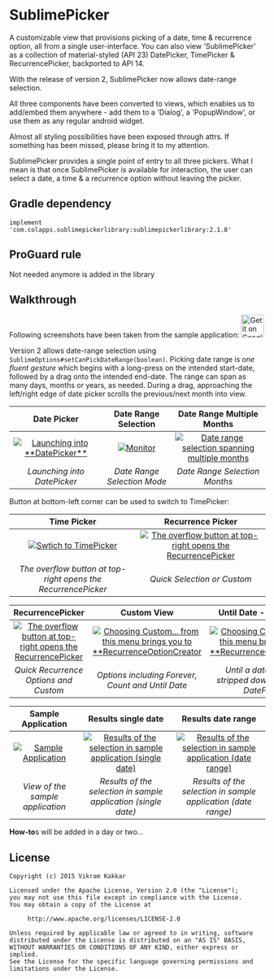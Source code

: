 # SublimePicker

A customizable view that provisions picking of a date, time & recurrence option, all from a single user-interface. You can also view 'SublimePicker' as a collection of material-styled (API 23) DatePicker, TimePicker & RecurrencePicker, backported to API 14.

With the release of version 2, SublimePicker now allows date-range selection.

All three components have been converted to views, which enables us to add/embed them anywhere - add them to a 'Dialog', a 'PopupWindow', or use them as any regular android widget. 

Almost all styling possibilities have been exposed through attrs. If something has been missed, please bring it to my attention.

SublimePicker provides a single point of entry to all three pickers. What I mean is that once SublimePicker is available for interaction, the user can select a date, a time & a recurrence option without leaving the picker.

Gradle dependency
-----------------

`implement 'com.colapps.sublimepickerlibrary:sublimepickerlibrary:2.1.8'`

ProGuard rule
-----------------
Not needed anymore is added in the library

Walkthrough
-----------
Following screenshots have been taken from the sample application: [<img alt="Get it on Google Play" height="45px" src="https://play.google.com/intl/en_us/badges/images/apps/en-play-badge-border.png" />][1]

Version 2 allows date-range selection using `SublimeOptions#setCanPickDateRange(boolean)`. Picking date range is _one fluent gesture_ which begins with a long-press on the intended start-date, followed by a drag onto the intended end-date. The range can span as many days, months or years, as needed. During a drag, approaching the left/right edge of date picker scrolls the previous/next month into view.  

<table><thead>
<tr>
<th align="center">Date Picker</th>
<th align="center">Date Range Selection</th>
<th align="center">Date Range Multiple Months</th>
</tr>
</thead><tbody>
<tr>
<td align="center"><a href="https://github.com/vikramkakkar/SublimePicker/blob/master/img/date_picker_v2.png?raw=true" target="_blank"><img src="https://github.com/vikramkakkar/SublimePicker/blob/master/img/date_picker_v2.png?raw=true" alt="Launching into **DatePicker**" style="max-width:100%;"></a></td>
<td align="center"><a href="https://github.com/vikramkakkar/SublimePicker/blob/master/img/date_picker_date_range_v2.png?raw=true" target="_blank"><img src="https://github.com/vikramkakkar/SublimePicker/blob/master/img/date_picker_date_range_v2.png?raw=true" alt="Monitor" style="max-width:100%;"></a></td>
<td align="center"><a href="https://github.com/vikramkakkar/SublimePicker/blob/master/img/date_picker_date_range_spanned_v2.png?raw=true" target="_blank"><img src="https://github.com/vikramkakkar/SublimePicker/blob/master/img/date_picker_date_range_spanned_v2.png?raw=true" alt="Date range selection spanning multiple months" style="max-width:100%;"></a></td>
</tr>
<tr>
<td align="center"><em>Launching into DatePicker</em></td>
<td align="center"><em>Date Range Selection Mode</em></td>
<td align="center"><em>Date Range Selection Months</em></td>
</tr>
</tbody></table>

Button at bottom-left corner can be used to switch to TimePicker:

<table><thead>
<tr>
<th align="center">Time Picker</th>
<th align="center">Recurrence Picker</th>
</tr>
</thead><tbody>
<tr>
<td align="center"><a href="https://github.com/vikramkakkar/SublimePicker/blob/master/img/time_picker_v2.png?raw=true" target="_blank"><img src="https://github.com/vikramkakkar/SublimePicker/blob/master/img/time_picker_v2.png?raw=true" alt="Swtich to TimePicker" style="max-width:100%;"></a></td>
<td align="center"><a href="https://github.com/vikramkakkar/SublimePicker/blob/master/img/recurrence_picker_v2.png?raw=true" target="_blank"><img src="https://github.com/vikramkakkar/SublimePicker/blob/master/img/recurrence_picker_v2.png?raw=true" alt="The overflow button at top-right opens the RecurrencePicker" style="max-width:100%;"></a></td>
</tr>
<tr>
<td align="center"><em>The overflow button at top-right opens the RecurrencePicker</em></td>
<td align="center"><em>Quick Selection or Custom</em></td>
</tr>
</tbody></table>

<table><thead>
<tr>
<th align="center">RecurrencePicker</th>
<th align="center">Custom View</th>
<th align="center">Until Date - DatePicker</th>
</tr>
</thead><tbody>
<tr>
<td align="center"><a href="https://github.com/vikramkakkar/SublimePicker/blob/master/img/recurrence_picker_v2.png?raw=true" target="_blank"><img src="https://github.com/vikramkakkar/SublimePicker/blob/master/img/recurrence_picker_v2.png?raw=true" alt="The overflow button at top-right opens the RecurrencePicker" style="max-width:100%;"></a></td>
<td align="center"><a href="https://github.com/vikramkakkar/SublimePicker/blob/master/img/recurrence_option_creator_v2.png?raw=true" target="_blank"><img src="https://github.com/vikramkakkar/SublimePicker/blob/master/img/recurrence_option_creator_v2.png?raw=true" alt="Choosing Custom... from this menu brings you to **RecurrenceOptionCreator" style="max-width:100%;"></a></td>
<td align="center"><a href="https://github.com/vikramkakkar/SublimePicker/blob/master/img/recurrence_option_creator_end_date_v2.png?raw=true" target="_blank"><img src="https://github.com/vikramkakkar/SublimePicker/blob/master/img/recurrence_option_creator_end_date_v2.png?raw=true" alt="Choosing Custom... from this menu brings you to **RecurrenceOptionCreator" style="max-width:100%;"></a></td>
</tr>
<tr>
<td align="center"><em>Quick Recurrence Options and Custom</em></td>
<td align="center"><em>Options including Forever, Count and Until Date</em></td>
<td align="center"><em>Until a date shows a stripped down version of DatePicker</em></td>
</tr>
</tbody></table>

<table><thead>
<tr>
<th align="center">Sample Application</th>
<th align="center">Results single date</th>
<th align="center">Results date range</th>
</tr>
</thead><tbody>
<tr>
<td align="center"><a href="https://github.com/vikramkakkar/SublimePicker/blob/master/img/sampler_v2.png?raw=true" target="_blank"><img src="https://github.com/vikramkakkar/SublimePicker/blob/master/img/sampler_v2.png?raw=true" alt="Sample Application" style="max-width:100%;"></a></td>
<td align="center"><a href="https://github.com/vikramkakkar/SublimePicker/blob/master/img/sampler_results_single_date_v2.png?raw=true" target="_blank"><img src="https://github.com/vikramkakkar/SublimePicker/blob/master/img/sampler_results_single_date_v2.png?raw=true" alt="Results of the selection in sample application (single date)" style="max-width:100%;"></a></td>
<td align="center"><a href="https://github.com/vikramkakkar/SublimePicker/blob/master/img/sampler_results_date_range_v2.png?raw=true" target="_blank"><img src="https://github.com/vikramkakkar/SublimePicker/blob/master/img/sampler_results_date_range_v2.png?raw=true" alt="Results of the selection in sample application (date range)" style="max-width:100%;"></a></td>
</tr>
<tr>
<td align="center"><em>View of the sample application</em></td>
<td align="center"><em>Results of the selection in sample application (single date)</em></td>
<td align="center"><em>Results of the selection in sample application (date range)</em></td>
</tr>
</tbody></table>

**How-to**s will be added in a day or two...

License
-------
    Copyright (c) 2015 Vikram Kakkar

    Licensed under the Apache License, Version 2.0 (the "License");
    you may not use this file except in compliance with the License.
    You may obtain a copy of the License at

         http://www.apache.org/licenses/LICENSE-2.0

    Unless required by applicable law or agreed to in writing, software
    distributed under the License is distributed on an "AS IS" BASIS,
    WITHOUT WARRANTIES OR CONDITIONS OF ANY KIND, either express or implied.
    See the License for the specific language governing permissions and
    limitations under the License.
	
	
	
[1]: https://play.google.com/store/apps/details?id=com.appeaser.sublimepicker
